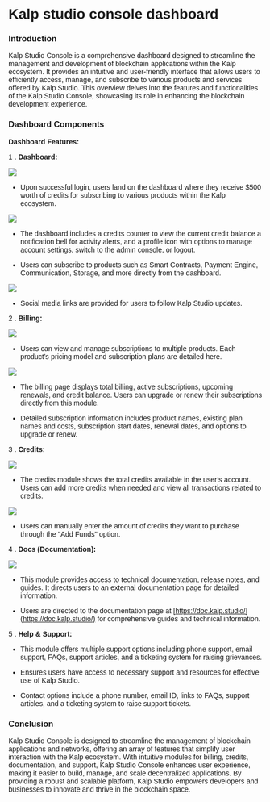 <style>  body { font-family: "Source Sans 3", sans-serif!important; }</style>

  

<link  href="https://fonts.googleapis.com/css2?family=Source+Sans+3:ital,wght@0,200..900;1,200..900&display=swap"  rel="stylesheet">  <link  rel="stylesheet"  href="https://fonts.googleapis.com/icon?family=Material+Icons">

  
  

# Kalp studio console dashboard

  

### Introduction

  

Kalp Studio Console is a comprehensive dashboard designed to streamline the management and development of blockchain applications within the Kalp ecosystem. It provides an intuitive and user-friendly interface that allows users to efficiently access, manage, and subscribe to various products and services offered by Kalp Studio. This overview delves into the features and functionalities of the Kalp Studio Console, showcasing its role in enhancing the blockchain development experience.

  

### Dashboard Components
  

**Dashboard Features:**

  

1 .  **Dashboard:**

  

![](https://docs.kalp.studio/~gitbook/image?url=https%3A%2F%2F1148605496-files.gitbook.io%2F%7E%2Ffiles%2Fv0%2Fb%2Fgitbook-x-prod.appspot.com%2Fo%2Fspaces%252F4gkv2XhY4CmWY6Vp0djW%252Fuploads%252F0VeHLoIROX6tSu93OSVS%252Fimage.png%3Falt%3Dmedia%26token%3Da0741174-679a-4674-8689-08bb549d6450&width=768&dpr=4&quality=100&sign=76ae135e&sv=1)

  

- Upon successful login, users land on the dashboard where they receive $500 worth of credits for subscribing to various products within the Kalp ecosystem.

![](https://docs.kalp.studio/~gitbook/image?url=https%3A%2F%2F1148605496-files.gitbook.io%2F%7E%2Ffiles%2Fv0%2Fb%2Fgitbook-x-prod.appspot.com%2Fo%2Fspaces%252F4gkv2XhY4CmWY6Vp0djW%252Fuploads%252FhZFGYArgnrehw7OYoxRa%252Fimage.png%3Falt%3Dmedia%26token%3Da24de0f5-30df-4421-be54-a7af501756fd&width=768&dpr=4&quality=100&sign=59be88d7&sv=1)

  

- The dashboard includes a credits counter to view the current credit balance a notification bell for activity alerts, and a profile icon with options to manage account settings, switch to the admin console, or logout.

  

- Users can subscribe to products such as Smart Contracts, Payment Engine, Communication, Storage, and more directly from the dashboard.

  

![](https://docs.kalp.studio/~gitbook/image?url=https%3A%2F%2F1148605496-files.gitbook.io%2F%7E%2Ffiles%2Fv0%2Fb%2Fgitbook-x-prod.appspot.com%2Fo%2Fspaces%252F4gkv2XhY4CmWY6Vp0djW%252Fuploads%252F4wueYIg8TwgvKx2K8kDf%252Fimage.png%3Falt%3Dmedia%26token%3D8af28e4c-61bc-4676-93e7-5a77ac16bdcb&width=768&dpr=4&quality=100&sign=44a084c1&sv=1)

  

- Social media links are provided for users to follow Kalp Studio updates.

  
  

2 .  **Billing:**

  

![](https://docs.kalp.studio/~gitbook/image?url=https%3A%2F%2F1148605496-files.gitbook.io%2F%7E%2Ffiles%2Fv0%2Fb%2Fgitbook-x-prod.appspot.com%2Fo%2Fspaces%252F4gkv2XhY4CmWY6Vp0djW%252Fuploads%252FEQNsGcdBWBsfLKCxg5MO%252Fimage.png%3Falt%3Dmedia%26token%3Dad2ad2b1-4bae-4d93-95cf-0991298f53a8&width=768&dpr=4&quality=100&sign=11befc48&sv=1)

- Users can view and manage subscriptions to multiple products. Each product’s pricing model and subscription plans are detailed here.

  

![](https://docs.kalp.studio/~gitbook/image?url=https%3A%2F%2F1148605496-files.gitbook.io%2F%7E%2Ffiles%2Fv0%2Fb%2Fgitbook-x-prod.appspot.com%2Fo%2Fspaces%252F4gkv2XhY4CmWY6Vp0djW%252Fuploads%252FcrbY4jT8jZ5DXufELvPa%252Fimage.png%3Falt%3Dmedia%26token%3D56b0ff1e-458b-4a9a-9337-0840c6de636c&width=768&dpr=4&quality=100&sign=bc912e4b&sv=1) 

- The billing page displays total billing, active subscriptions, upcoming renewals, and credit balance. Users can upgrade or renew their subscriptions directly from this module.

  

- Detailed subscription information includes product names, existing plan names and costs, subscription start dates, renewal dates, and options to upgrade or renew.

  
  

3 .  **Credits:**

  

![](https://docs.kalp.studio/~gitbook/image?url=https%3A%2F%2F1148605496-files.gitbook.io%2F%7E%2Ffiles%2Fv0%2Fb%2Fgitbook-x-prod.appspot.com%2Fo%2Fspaces%252F4gkv2XhY4CmWY6Vp0djW%252Fuploads%252FQK8Q4I47Qk1yNrkW6K13%252Fimage.png%3Falt%3Dmedia%26token%3D6fc3593c-afb2-4177-8507-5df8b2a7230a&width=768&dpr=4&quality=100&sign=4998cdd7&sv=1)

  

- The credits module shows the total credits available in the user’s account. Users can add more credits when needed and view all transactions related to credits.

![](https://docs.kalp.studio/~gitbook/image?url=https%3A%2F%2F1148605496-files.gitbook.io%2F%7E%2Ffiles%2Fv0%2Fb%2Fgitbook-x-prod.appspot.com%2Fo%2Fspaces%252F4gkv2XhY4CmWY6Vp0djW%252Fuploads%252F6ONJ9kjOE5pCUXE5iVzV%252Fimage.png%3Falt%3Dmedia%26token%3Dad23f504-c23b-44ff-bd1f-fc79525b3cc5&width=768&dpr=4&quality=100&sign=3d6e0338&sv=1)

  

- Users can manually enter the amount of credits they want to purchase through the "Add Funds" option.

  

4 .  **Docs (Documentation):**

  

![](https://files.gitbook.com/v0/b/gitbook-x-prod.appspot.com/o/spaces%2F4gkv2XhY4CmWY6Vp0djW%2Fuploads%2FWlqfT0FQPumCHAQSpdCS%2Fimage.png?alt=media&token=f2103105-df4f-4e50-9641-7de0afb3e901)

- This module provides access to technical documentation, release notes, and guides. It directs users to an external documentation page for detailed information.

- Users are directed to the documentation page at [https://doc.kalp.studio/](https://doc.kalp.studio/) for comprehensive guides and technical information.

  

5 .  **Help & Support:**

- This module offers multiple support options including phone support, email support, FAQs, support articles, and a ticketing system for raising grievances.

- Ensures users have access to necessary support and resources for effective use of Kalp Studio.

- Contact options include a phone number, email ID, links to FAQs, support articles, and a ticketing system to raise support tickets.

  

### Conclusion

Kalp Studio Console is designed to streamline the management of blockchain applications and networks, offering an array of features that simplify user interaction with the Kalp ecosystem. With intuitive modules for billing, credits, documentation, and support, Kalp Studio Console enhances user experience, making it easier to build, manage, and scale decentralized applications. By providing a robust and scalable platform, Kalp Studio empowers developers and businesses to innovate and thrive in the blockchain space.